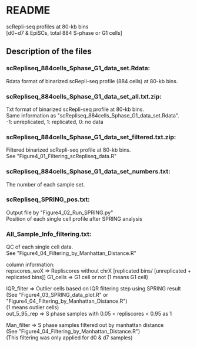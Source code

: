 # README

scRepli-seq profiles at 80-kb bins  
[d0~d7 & EpiSCs, total 884 S-phase or G1 cells]

## Description of the files
 
### scRepliseq_884cells_Sphase_G1_data_set.Rdata:

Rdata format of binarized scRepli-seq profile (884 cells) at 80-kb bins.

### scRepliseq_884cells_Sphase_G1_data_set_all.txt.zip:

Txt format of binarized scRepli-seq profile at 80-kb bins.  
Same information as "scRepliseq_884cells_Sphase_G1_data_set.Rdata".  
-1: unreplicated, 1: replicated, 0: no data

### scRepliseq_884cells_Sphase_G1_data_set_filtered.txt.zip:

Filtered binarized scRepli-seq profile at 80-kb bins.  
See "Figure4\_01\_Filtering\_scRepliseq\_data.R"

### scRepliseq_884cells_Sphase_G1_data_set_numbers.txt:

The number of each sample set.

### scRepliseq_SPRING_pos.txt:

Output file by "Figure4\_02\_Run\_SPRING.py"  
Position of each single cell profile after SPRING analysis

### All_Sample_Info_filtering.txt:

QC of each single cell data.  
See "Figure4\_04\_Filtering\_by\_Manhattan\_Distance.R"

column information:  
repscores_woX => Repliscores without chrX [replicated bins/ [unreplicated + replicated bins]]
G1\_cells => G1 cell or not (1 means G1 cell)  

IQR\_filter => Outlier cells based on IQR filtering step using SPRING result  
(See "Figure4\_03\_SPRING\_data\_plot.R" or "Figure4\_04\_Filtering\_by\_Manhattan\_Distance.R")  
(1 means outlier cells)  
out\_5\_95\_rep => S phase samples with 0.05 < repliscores < 0.95 as 1  

Man\_filter => S phase samples filtered out by manhattan distance  
(See "Figure4\_04\_Filtering\_by\_Manhattan\_Distance.R")  
(This filtering was only applied for d0 & d7 samples)
